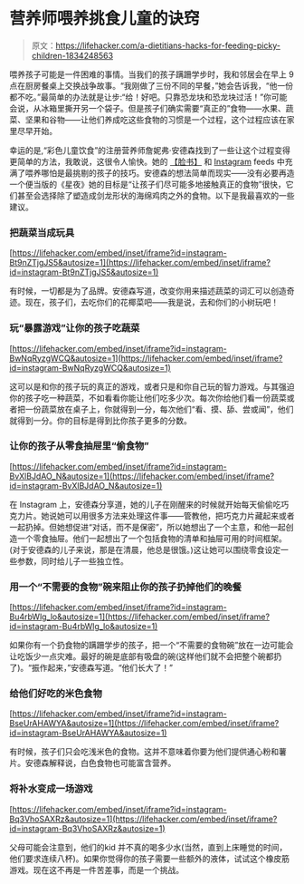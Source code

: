 # 营养师喂养挑食儿童的诀窍

> 原文：<https://lifehacker.com/a-dietitians-hacks-for-feeding-picky-children-1834248563>

喂养孩子可能是一件困难的事情。当我们的孩子蹒跚学步时，我和邻居会在早上 9 点在厨房餐桌上交换战争故事。“我刚做了三份不同的早餐，”她会告诉我，“他一份都不吃。”最简单的办法就是让步:“给！好吧。只靠恐龙块和恐龙块过活！”你可能会说，从冰箱里撕开另一个袋子。但是孩子们确实需要“真正的”食物——水果、蔬菜、坚果和谷物——让他们养成吃这些食物的习惯是一个过程，这个过程应该在家里尽早开始。



幸运的是,“彩色儿童饮食”的注册营养师詹妮弗·安德森找到了一些让这个过程变得更简单的方法，我敢说，这很令人愉快。她的 [【脸书】](https://www.facebook.com/pg/kids.eat.in.color/) 和 [Instagram](https://www.instagram.com/kids.eat.in.color/) feeds 中充满了喂养哪怕是最挑剔的孩子的技巧。安德森的想法简单而现实——没有必要再造一个便当版的《星夜》她的目标是“让孩子们尽可能多地接触真正的食物”很快，它们甚至会选择除了塑造成剑龙形状的海绵鸡肉之外的食物。以下是我最喜欢的一些建议。

### 把蔬菜当成玩具

 [https://lifehacker.com/embed/inset/iframe?id=instagram-Bt9nZTjgJS5&autosize=1](https://lifehacker.com/embed/inset/iframe?id=instagram-Bt9nZTjgJS5&autosize=1) 

有时候，一切都是为了品牌。安德森写道，改变你用来描述蔬菜的词汇可以创造奇迹。现在，孩子们，去吃你们的花椰菜吧——我是说，去和你们的小树玩吧！

### 玩“暴露游戏”让你的孩子吃蔬菜

 [https://lifehacker.com/embed/inset/iframe?id=instagram-BwNqRyzgWCQ&autosize=1](https://lifehacker.com/embed/inset/iframe?id=instagram-BwNqRyzgWCQ&autosize=1) 

这可以是和你的孩子玩的真正的游戏，或者只是和你自己玩的智力游戏。与其强迫你的孩子吃一种蔬菜，不如看看你能让他们吃多少次。每次你给他们看一份蔬菜或者把一份蔬菜放在桌子上，你就得到一分，每次他们“看、摸、舔、尝或闻”，他们就得到一分。你的目标是得到比你孩子更多的分数。

### 让你的孩子从零食抽屉里“偷食物”

 [https://lifehacker.com/embed/inset/iframe?id=instagram-BvXlBJdAO_N&autosize=1](https://lifehacker.com/embed/inset/iframe?id=instagram-BvXlBJdAO_N&autosize=1) 

在 Instagram 上，安德森分享道，她的儿子在刚醒来的时候就开始每天偷偷吃巧克力片。她说她可以用很多方法来处理这件事——管教他，把巧克力片藏起来或者一起扔掉。但她想促进“对话，而不是保密”，所以她想出了一个主意，和他一起创造一个零食抽屉。他们一起想出了一个包括食物的清单和抽屉可用的时间框架。(对于安德森的儿子来说，那是在清晨，他总是很饿。)这让她可以围绕零食设定一些参数，同时给儿子一些独立性。

### 用一个“不需要的食物”碗来阻止你的孩子扔掉他们的晚餐

 [https://lifehacker.com/embed/inset/iframe?id=instagram-Bu4rbWlg_lo&autosize=1](https://lifehacker.com/embed/inset/iframe?id=instagram-Bu4rbWlg_lo&autosize=1) 

如果你有一个扔食物的蹒跚学步的孩子，把一个“不需要的食物碗”放在一边可能会让吃饭少一点灾难。最好的碗是底部有吸盘的碗(这样他们就不会把整个碗都扔了)。“振作起来，”安德森写道。“他们长大了！”

### 给他们好吃的米色食物

 [https://lifehacker.com/embed/inset/iframe?id=instagram-BseUrAHAWYA&autosize=1](https://lifehacker.com/embed/inset/iframe?id=instagram-BseUrAHAWYA&autosize=1) 

有时候，孩子们只会吃浅米色的食物。这并不意味着你要为他们提供通心粉和薯片。安德森解释说，白色食物也可能富含营养。

### 将补水变成一场游戏

 [https://lifehacker.com/embed/inset/iframe?id=instagram-Bq3VhoSAXRz&autosize=1](https://lifehacker.com/embed/inset/iframe?id=instagram-Bq3VhoSAXRz&autosize=1) 

父母可能会注意到，他们的kid 并不真的喝多少水(当然，直到上床睡觉的时间，他们要求连续八杯)。如果你觉得你的孩子需要一些额外的液体，试试这个橡皮筋游戏。现在这不再是一件苦差事，而是一个挑战。